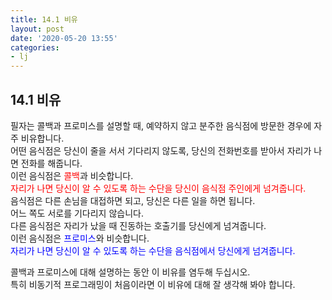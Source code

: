 ```yaml
---
title: 14.1 비유
layout: post
date: '2020-05-20 13:55'
categories:
- lj
---
```


## 14.1 비유

필자는 콜백과 프로미스를 설명할 때, 예약하지 않고 분주한 음식점에 방문한 경우에 자주 비유합니다.  
어떤 음식점은 당신이 줄을 서서 기다리지 않도록, 당신의 전화번호를 받아서 자리가 나면 전화를 해줍니다.  
이런 음식점은 <span style="color:red">콜백</span>과 비슷합니다.  
<span style="color:red">자리가 나면 당신이 알 수 있도록 하는 수단을 당신이 음식점 주인에게 넘겨줍니다.</span>  
음식점은 다른 손님을 대접하면 되고, 당신은 다른 일을 하면 됩니다.  
어느 쪽도 서로를 기다리지 않습니다.  
다른 음식점은 자리가 났을 때 진동하는 호출기를 당신에게 넘겨줍니다.  
이런 음식점은 <span style="color:blue">프로미스</span>와 비슷합니다.  
<span style="color:blue">자리가 나면 당신이 알 수 있도록 하는 수단을 음식점에서 당신에게 넘겨줍니다.</span>  

콜백과 프로미스에 대해 설명하는 동안 이 비유를 염두해 두십시오.  
특히 비동기적 프로그래밍이 처음이라면 이 비유에 대해 잘 생각해 봐야 합니다.
